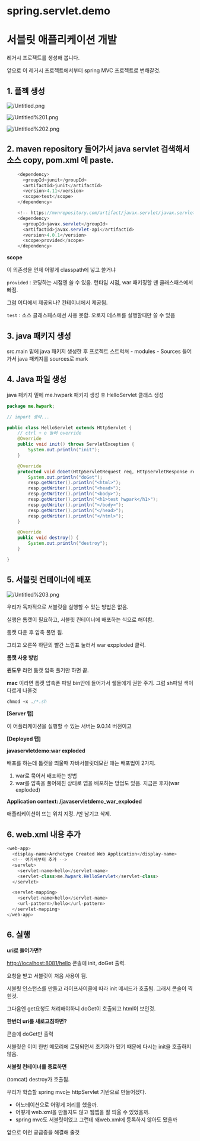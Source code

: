 # spring.servlet.demo

# 서블릿 애플리케이션 개발

레거시 프로젝트를 생성해 봅니다.

앞으로 이 레거시 프로젝트에서부터 spring MVC 프로젝트로 변해갈것.

## 1. **플젝 생성**

![/Untitled.png](images/Untitled.png)

![/Untitled%201.png](images/Untitled%201.png)

![/Untitled%202.png](images/Untitled%202.png)

## 2. maven repository 들어가서 java servlet 검색해서 소스 copy, pom.xml 에 paste.

```java
    <dependency>
      <groupId>junit</groupId>
      <artifactId>junit</artifactId>
      <version>4.11</version>
      <scope>test</scope>
    </dependency>

    <!-- https://mvnrepository.com/artifact/javax.servlet/javax.servlet-api -->
    <dependency>
      <groupId>javax.servlet</groupId>
      <artifactId>javax.servlet-api</artifactId>
      <version>4.0.1</version>
      <scope>provided</scope>      
    </dependency>

```

**scope**

이 의존성을 언제 어떻게 classpath에 넣고 쓸거냐

`provided` : 코딩하는 시점엔 쓸 수 있음. 런타임 시점, war 패키징할 땐 클래스패스에서 빠짐.

그럼 어디에서 제공되나? 컨테이너에서 제공됨.

`test` : 소스 클래스패스에선 사용 못함. 오로지 테스트를 실행할때만 쓸 수 있음

## 3. java 패키지 생성

src.main 밑에 java 패키지 생성한 후 프로젝트 스트럭쳐 - modules - Sources 들어가서 java 패키지를 sources로 mark

## 4. Java 파일 생성

java 패키지 밑에 me.hwpark 패키지 생성 후 HelloServlet 클래스 생성

```java
package me.hwpark;

// import 생략...

public class HelloServlet extends HttpServlet {
    // ctrl + o 눌러 override
    @Override
    public void init() throws ServletException {
        System.out.println("init");
    }

    @Override
    protected void doGet(HttpServletRequest req, HttpServletResponse resp) throws ServletException, IOException {
        System.out.println("doGet");
        resp.getWriter().println("<html>");
        resp.getWriter().println("<head>");
        resp.getWriter().println("<body>");
        resp.getWriter().println("<h1>test hwpark</h1>");
        resp.getWriter().println("</body>");
        resp.getWriter().println("</head>");
        resp.getWriter().println("</html>");
    }

    @Override
    public void destroy() {
        System.out.println("destroy");
    }

}
```

## 5. 서블릿 컨테이너에 배포

![/Untitled%203.png](images/Untitled%203.png)

우리가 독자적으로 서블릿을 실행할 수 있는 방법은 없음. 

실행은 톰캣이 필요하고, 서블릿 컨테이너에 배포하는 식으로 해야함. 

톰캣 다운 후 압축 풀면 됨.

그리고 오른쪽 하단의 빨간 느낌표 눌러서 war expploded 클릭.

**톰캣 사용 방법**

**윈도우** 라면 톰캣 압축 풀기만 하면 끝.

**mac** 이라면 톰캣 압축푼 파일 bin안에 들어가서 쉘들에게 권한 주기. 그럼 sh파일 색이 다르게 나올것

```java
chmod +x ./*.sh
```

**[Server 탭]**

이 어플리케이션을 실행할 수 있는 서버는 9.0.14 버전이고

**[Deployed 탭]**

**javaservletdemo:war exploded**

배포를 하는데 톰캣을 띄울때 자바서블릿데모란 애는 배포법이 2가지.
1. war로 묶어서 배포하는 방법
2. war를 압축을 풀어헤친 상태로 앱을 배포하는 방법도 있음. 지금은 후자(war exploded)

**Application context: /javaservletdemo_war_exploded**

애플리케이션이 뜨는 위치 지정. /만 남기고 삭제.

## 6. web.xml 내용 추가

```java
<web-app>
  <display-name>Archetype Created Web Application</display-name>
  <!-- 여기서부터 추가 -->
  <servlet>
    <servlet-name>hello</servlet-name>
    <servlet-class>me.hwpark.HelloServlet</servlet-class>
  </servlet>

  <servlet-mapping>
    <servlet-name>hello</servlet-name>
    <url-pattern>/hello</url-pattern>
  </servlet-mapping>
</web-app>
```

## 6. 실행

**uri로 들어가면?**

[http://localhost:8081/hello](http://localhost:8081/hello)
콘솔에 init, doGet 출력.

요청을 받고 서블릿이 처음 사용이 됨. 

서블릿 인스턴스를 만들고 라이프사이클에 따라 init 메서드가 호출됨. 그래서 콘솔이 찍힌것.

그다음엔 get요청도 처리해야하니 doGet이 호출되고 html이 보인것.

**한번더 uri를 새로고침하면?**

콘솔에 doGet만 출력

서블릿은 이미 한번 메모리에 로딩되면서 초기화가 됐기 때문에 다시는 init을 호출하지 않음.

**서블릿 컨테이너를 종료하면**

(tomcat) destroy가 호출됨.

우리가 학습할 spring mvc는 httpServlet 기반으로 만들어졌다.

- 어노테이션으로 어떻게 처리를 했을까.
- 어떻게 web.xml을 만들지도 않고 웹앱을 잘 띄울 수 있었을까.
- spring mvc도 서블릿이었고 그런데 왜web.xml에 등록하지 않아도 됐을까

앞으로 이런 궁금증을 해결해 줄것
